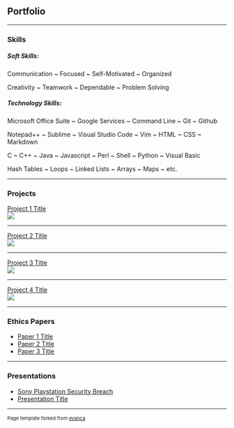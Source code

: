 ## Portfolio

---

### Skills

##### Soft Skills:
  
  Communication ~ Focused ~ Self-Motivated ~ Organized
  
  Creativity ~ Teamwork ~ Dependable ~ Problem Solving
  
##### Technology Skills:

  Microsoft Office Suite ~ Google Services ~ Command Line ~ Git ~ Github
  
  Notepad++ ~ Sublime ~ Visual Studio Code ~ Vim ~ HTML ~ CSS ~ Markdown
  
  C ~ C++ ~ Java ~ Javascript ~ Perl ~ Shell ~ Python ~ Visual Basic
  
  Hash Tables ~ Loops ~ Linked Lists ~ Arrays ~ Maps ~ etc.
  
---

### Projects

[Project 1 Title](/sample_page)
<br>
<img src="images/dummy_thumbnail.jpg?raw=true"/>

---
[Project 2 Title](/pdf/sample_presentation.pdf)
<br>
<img src="images/dummy_thumbnail.jpg?raw=true"/>

---
[Project 3 Title](http://example.com/)
<br>
<img src="images/dummy_thumbnail.jpg?raw=true"/>

---

[Project 4 Title](http://example.com/)
<br>
<img src="images/dummy_thumbnail.jpg?raw=true"/>

---

### Ethics Papers

- [Paper 1 Title](http://example.com/)
- [Paper 2 Title](http://example.com/)
- [Paper 3 Title](http://example.com/)

---

### Presentations

- [Sony Playstation Security Breach](https://youtu.be/esssEReJ99c)
- [Presentation Title](http://example.com/)

---

<p style="font-size:11px">Page template forked from <a href="https://github.com/evanca/quick-portfolio">evanca</a></p>
<!-- Remove above link if you don't want to attibute -->
